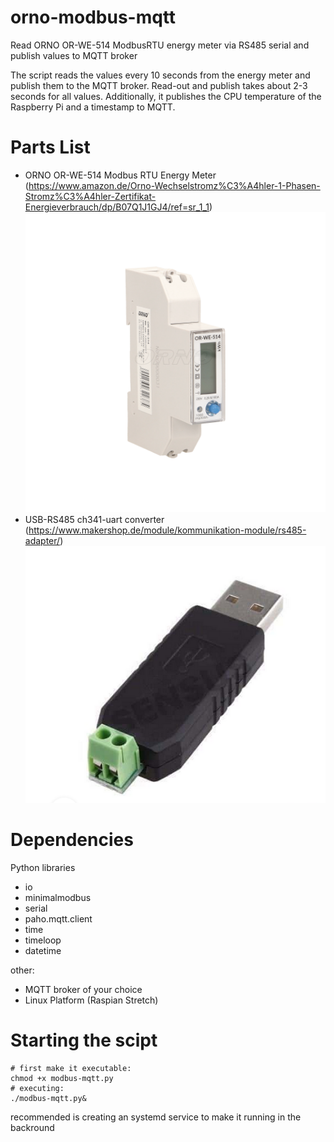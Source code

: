 # orno-modbus-mqtt
Read ORNO OR-WE-514 ModbusRTU energy meter via RS485 serial and publish values to MQTT broker

The script reads the values every 10 seconds from the energy meter and publish them to the MQTT broker. Read-out and publish takes about 2-3 seconds for all values.
Additionally, it publishes the CPU temperature of the Raspberry Pi and a timestamp to MQTT.

# Parts List
- ORNO OR-WE-514 Modbus RTU Energy Meter (https://www.amazon.de/Orno-Wechselstromz%C3%A4hler-1-Phasen-Stromz%C3%A4hler-Zertifikat-Energieverbrauch/dp/B07Q1J1GJ4/ref=sr_1_1)
![Pic1](pics/or-we-514.png)
- USB-RS485 ch341-uart converter (https://www.makershop.de/module/kommunikation-module/rs485-adapter/)
![Pic2](pics/rs485-usb.PNG)

# Dependencies
Python libraries
- io
- minimalmodbus
- serial
- paho.mqtt.client
- time
- timeloop
- datetime

other:
- MQTT broker of your choice
- Linux Platform (Raspian Stretch)

# Starting the scipt
```
# first make it executable:
chmod +x modbus-mqtt.py
# executing:
./modbus-mqtt.py&
```
recommended is creating an systemd service to make it running in the backround
